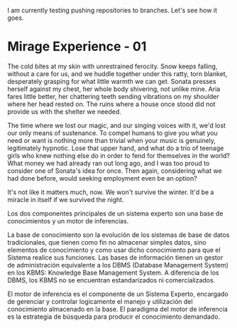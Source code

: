 I am currently testing pushing repositories to branches. Let's see how it goes.

# Mirage Experience - 01

  The cold bites at my skin with unrestrained ferocity. Snow keeps falling, without a care for us, and we huddle together under this ratty, torn blanket, desperately grasping for what little warmth we can get. Sonata presses herself against my chest, her whole body shivering, not unlike mine. Aria fares little better, her chattering teeth sending vibrations on my shoulder where her head rested on. The ruins where a house once stood did not provide us with the shelter we needed. 
  
  The time where we lost our magic, and our singing voices with it, we'd lost our only means of sustenance. To compel humans to give you what you need or want is nothing more than trivial when your music is genuinely, legitimately hypnotic. Lose that upper hand, and what do a trio of teenage girls who knew nothing else do in order to fend for themselves in the world? What money we had already ran out long ago, and I was too proud to consider one of Sonata's idea for once. Then again, considering what we had done before, would seeking employment even be an option? 
  
  It's not like it matters much, now. We won't survive the winter. It'd be a miracle in itself if we survived the night. 
  
  
Los dos componentes principales de un sistema experto son una base de conocimientos y un motor de inferencias.

La base de conocimiento son la evolución de los sistemas de base de datos tradicionales, que tienen como fin no almacenar simples datos, sino elementos de conocimiento y como usar dicho conocimiento para que el Sistema realice sus funciones. Las bases de información tienen un gestor de administración equivalente a los DBMS (Database Management System) en los KBMS: Knowledge Base Management System. A diferencia de los DBMS, los KBMS no se encuentran estandarizados ni comercializados. 

El motor de inferencia es el componente de un Sistema Experto, encargado de gerenciar y controlar logicamente el manejo y utilización del conocimiento almacenado en la base. El paradigma del motor de inferencia es la estrategia de búsqueda para producir el conocimiento demandado.

